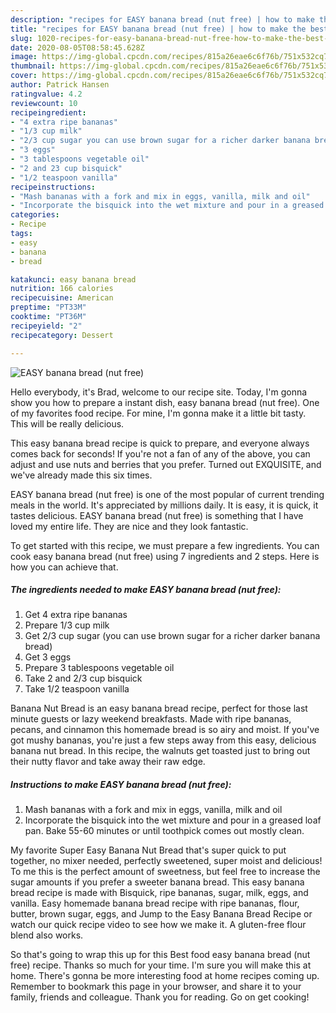 ```yaml
---
description: "recipes for EASY banana bread (nut free) | how to make the best EASY banana bread (nut free)"
title: "recipes for EASY banana bread (nut free) | how to make the best EASY banana bread (nut free)"
slug: 1020-recipes-for-easy-banana-bread-nut-free-how-to-make-the-best-easy-banana-bread-nut-free
date: 2020-08-05T08:58:45.628Z
image: https://img-global.cpcdn.com/recipes/815a26eae6c6f76b/751x532cq70/easy-banana-bread-nut-free-recipe-main-photo.jpg
thumbnail: https://img-global.cpcdn.com/recipes/815a26eae6c6f76b/751x532cq70/easy-banana-bread-nut-free-recipe-main-photo.jpg
cover: https://img-global.cpcdn.com/recipes/815a26eae6c6f76b/751x532cq70/easy-banana-bread-nut-free-recipe-main-photo.jpg
author: Patrick Hansen
ratingvalue: 4.2
reviewcount: 10
recipeingredient:
- "4 extra ripe bananas"
- "1/3 cup milk"
- "2/3 cup sugar you can use brown sugar for a richer darker banana bread"
- "3 eggs"
- "3 tablespoons vegetable oil"
- "2 and 23 cup bisquick"
- "1/2 teaspoon vanilla"
recipeinstructions:
- "Mash bananas with a fork and mix in eggs, vanilla, milk and oil"
- "Incorporate the bisquick into the wet mixture and pour in a greased loaf pan. Bake 55-60 minutes or until toothpick comes out mostly clean."
categories:
- Recipe
tags:
- easy
- banana
- bread

katakunci: easy banana bread 
nutrition: 166 calories
recipecuisine: American
preptime: "PT33M"
cooktime: "PT36M"
recipeyield: "2"
recipecategory: Dessert

---
```



![EASY banana bread (nut free)](https://img-global.cpcdn.com/recipes/815a26eae6c6f76b/751x532cq70/easy-banana-bread-nut-free-recipe-main-photo.jpg)

Hello everybody, it's Brad, welcome to our recipe site. Today, I'm gonna show you how to prepare a instant dish, easy banana bread (nut free). One of my favorites food recipe. For mine, I'm gonna make it a little bit tasty. This will be really delicious.

This easy banana bread recipe is quick to prepare, and everyone always comes back for seconds! If you&#39;re not a fan of any of the above, you can adjust and use nuts and berries that you prefer. Turned out EXQUISITE, and we&#39;ve already made this six times.

EASY banana bread (nut free) is one of the most popular of current trending meals in the world. It's appreciated by millions daily. It is easy, it is quick, it tastes delicious. EASY banana bread (nut free) is something that I have loved my entire life. They are nice and they look fantastic.


To get started with this recipe, we must prepare a few ingredients. You can cook easy banana bread (nut free) using 7 ingredients and 2 steps. Here is how you can achieve that.

<!--inarticleads1-->

##### The ingredients needed to make EASY banana bread (nut free):

1. Get 4 extra ripe bananas
1. Prepare 1/3 cup milk
1. Get 2/3 cup sugar (you can use brown sugar for a richer darker banana bread)
1. Get 3 eggs
1. Prepare 3 tablespoons vegetable oil
1. Take 2 and 2/3 cup bisquick
1. Take 1/2 teaspoon vanilla


Banana Nut Bread is an easy banana bread recipe, perfect for those last minute guests or lazy weekend breakfasts. Made with ripe bananas, pecans, and cinnamon this homemade bread is so airy and moist. If you&#39;ve got mushy bananas, you&#39;re just a few steps away from this easy, delicious banana nut bread. In this recipe, the walnuts get toasted just to bring out their nutty flavor and take away their raw edge. 

<!--inarticleads2-->

##### Instructions to make EASY banana bread (nut free):

1. Mash bananas with a fork and mix in eggs, vanilla, milk and oil
1. Incorporate the bisquick into the wet mixture and pour in a greased loaf pan. Bake 55-60 minutes or until toothpick comes out mostly clean.


My favorite Super Easy Banana Nut Bread that&#39;s super quick to put together, no mixer needed, perfectly sweetened, super moist and delicious! To me this is the perfect amount of sweetness, but feel free to increase the sugar amounts if you prefer a sweeter banana bread. This easy banana bread recipe is made with Bisquick, ripe bananas, sugar, milk, eggs, and vanilla. Easy homemade banana bread recipe with ripe bananas, flour, butter, brown sugar, eggs, and Jump to the Easy Banana Bread Recipe or watch our quick recipe video to see how we make it. A gluten-free flour blend also works. 

So that's going to wrap this up for this Best food easy banana bread (nut free) recipe. Thanks so much for your time. I'm sure you will make this at home. There's gonna be more interesting food at home recipes coming up. Remember to bookmark this page in your browser, and share it to your family, friends and colleague. Thank you for reading. Go on get cooking!

